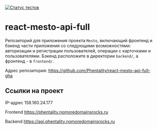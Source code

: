 [![Статус тестов](../../actions/workflows/tests.yml/badge.svg)](../../actions/workflows/tests.yml)

# react-mesto-api-full
Репозиторий для приложения проекта `Mesto`, включающий фронтенд и бэкенд части приложения со следующими возможностями: авторизации и регистрации пользователей, операции с карточками и пользователями. Бэкенд расположите в директории `backend/`, а фронтенд - в `frontend/`. 

Адрес репозитория: https://github.com/Phentality/react-mesto-api-full-gha

## Ссылки на проект

IP-адрес 158.160.24.177

Frontend https://phentality.nomoredomainsrocks.ru

Backend https://api.phentality.nomoredomainsrocks.ru
